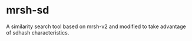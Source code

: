 # mrsh-sd
A similarity search tool based on mrsh-v2 and modified to take advantage of sdhash characteristics.
